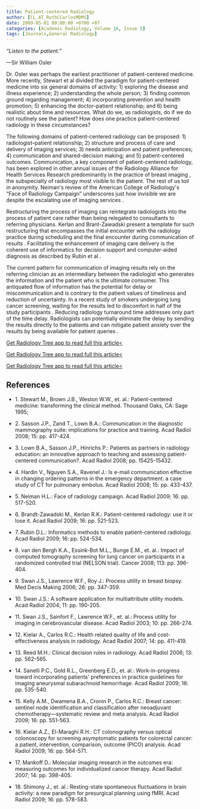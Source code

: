 ```yaml
---
title: Patient-centered Radiology
author: [CL_AT_RuthCCarlosMDMS]
date: 2009-05-01 00:00:00 +0700 +07
categories: [Academic Radiology, Volume 16, Issue 5]
tags: [Journals,General Radiology]
---
```

_“Listen to the patient.”_

—Sir William Osler

Dr. Osler was perhaps the earliest practitioner of patient-centered medicine. More recently, Stewart et al divided the paradigm for patient-centered medicine into six general domains of activity: 1) exploring the disease and illness experience; 2) understanding the whole person; 3) finding common ground regarding management; 4) incorporating prevention and health promotion; 5) enhancing the doctor–patient relationship; and 6) being realistic about time and resources. What do we, as radiologists, do if we do not routinely see the patient? How does one practice patient-centered radiology in these circumstances?

The following domains of patient-centered radiology can be proposed: 1) radiologist–patient relationship; 2) structure and process of care and delivery of imaging services; 3) needs anticipation and patient preferences; 4) communication and shared-decision making; and 5) patient-centered outcomes. Communication, a key component of patient-centered radiology, has been explored in other annual issues of the Radiology Alliance for Health Services Research predominantly in the practice of breast imaging , the subspecialty of radiology most visible to the patient. The rest of us toil in anonymity. Neiman's review of the American College of Radiology's “Face of Radiology Campaign” underscores just how invisible we are despite the escalating use of imaging services .

Restructuring the process of imaging can reintegrate radiologists into the process of patient care rather than being relegated to consultants to referring physicians. Kerlan and Brant-Zawadski present a template for such restructuring that encompasses the initial encounter with the radiology practice during scheduling and the final encounter during communication of results . Facilitating the enhancement of imaging care delivery is the coherent use of informatics for decision support and computer-aided diagnosis as described by Rubin et al .

The current pattern for communication of imaging results rely on the referring clinician as an intermediary between the radiologist who generates the information and the patient who is the ultimate consumer. This antiquated flow of information has the potential for delay or miscommunication and is contrary to the patient values of timeliness and reduction of uncertainty. In a recent study of smokers undergoing lung cancer screening, waiting for the results led to discomfort in half of the study participants . Reducing radiology turnaround time addresses only part of the time delay. Radiologists can potentially eliminate the delay by sending the results directly to the patients and can mitigate patient anxiety over the results by being available for patient queries .

[Get Radiology Tree app to read full this article<](https://clinicalpub.com/app)

[Get Radiology Tree app to read full this article<](https://clinicalpub.com/app)

[Get Radiology Tree app to read full this article<](https://clinicalpub.com/app)

## References

- 1\. Stewart M., Brown J.B., Weston W.W., et. al.: Patient-centered medicine: transforming the clinical method. Thousand Oaks, CA: Sage 1995;


- 2\. Sasson J.P., Zand T., Lown B.A.: Communication in the diagnostic mammography suite: implications for practice and training. Acad Radiol 2008; 15: pp. 417-424.


- 3\. Lown B.A., Sasson J.P., Hinrichs P.: Patients as partners in radiology education: an innovative approach to teaching and assessing patient-centered communication?. Acad Radiol 2008; pp. 15425-15432.


- 4\. Hardin V., Nguyen S.A., Ravenel J.: Is e-mail communication effective in changing ordering patterns in the emergency department: a case study of CT for pulmonary embolus. Acad Radiol 2008; 15: pp. 433-437.


- 5\. Neiman H.L.: Face of radiology campaign. Acad Radiol 2009; 16: pp. 517-520.


- 6\. Brandt-Zawadski M., Kerlan R.K.: Patient-centered radiology: use it or lose it. Acad Radiol 2009; 16: pp. 521-523.


- 7\. Rubin D.L.: Informatics methods to enable patient-centered radiology. Acad Radiol 2009; 16: pp. 524-534.


- 8\. van den Bergh K.A., Essink-Bot M.L., Bunge E.M., et. al.: Impact of computed tomography screening for lung cancer on participants in a randomized controlled trial (NELSON trial). Cancer 2008; 113: pp. 396-404.


- 9\. Swan J.S., Lawrence W.F., Roy J.: Process utility in breast biopsy. Med Decis Making 2006; 26: pp. 347-359.


- 10\. Swan J.S.: A software application for multiattribute utility models. Acad Radiol 2004; 11: pp. 190-205.


- 11\. Swan J.S., Sainfort F., Lawrence W.F., et. al.: Process utility for imaging in cerebrovascular disease. Acad Radiol 2003; 10: pp. 266-274.


- 12\. Kielar A., Carlos R.C.: Health related quality of life and cost-effectiveness analysis in radiology. Acad Radiol 2007; 14: pp. 411-419.


- 13\. Reed M.H.: Clinical decision rules in radiology. Acad Radiol 2006; 13: pp. 562-565.


- 14\. Sanelli P.C., Gold R.L., Greenberg E.D., et. al.: Work-in-progress toward incorporating patients' preferences in practice guidelines for imaging aneurysmal subarachnoid hemorrhage. Acad Radiol 2009; 16: pp. 535-540.


- 15\. Kelly A.M., Dwamena B.A., Cronin P., Carlos R.C.: Breast cancer: sentinel node identification and classification after neoadjuvant chemotherapy—systematic review and meta analysis. Acad Radiol 2009; 16: pp. 551-563.


- 16\. Kielar A.Z., El-Maraghi R.H.: CT colonography versus optical colonoscopy for screening asymptomatic patients for colorectal cancer: a patient, intervention, comparison, outcome (PICO) analysis. Acad Radiol 2009; 16: pp. 564-571.


- 17\. Mankoff D.: Molecular imaging research in the outcomes era: measuring outcomes for individualized cancer therapy. Acad Radiol 2007; 14: pp. 398-405.


- 18\. Shimony J., et. al.: Resting-state spontaneous fluctuations in brain activity: a new paradigm for presurgical planning using fMRI. Acad Radiol 2009; 16: pp. 578-583.
